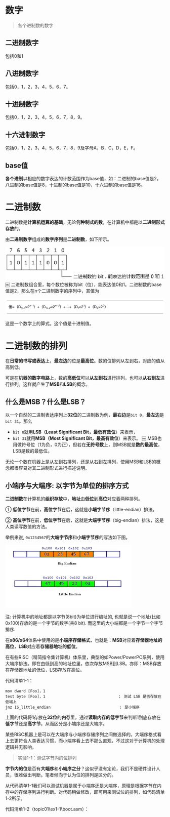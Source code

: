 
# 数字

>各个进制数的数字

## 二进制数字

包括0和1

## 八进制数字

包括0，1，2，3，4，5，6，7。

## 十进制数字

包括0，1，2，3，4，5，6，7，8，9。

## 十六进制数字

包括0，1，2，3，4，5，6，7，8，9及字母A，B，C，D，E，F。

## base值

**各个进制**以相应的数字表达的计数范围作为base值，如：二进制的base值是2，八进制的base值是8，十进制的base值是10，十六进制的base值是16。

# 二进制数

二进制数是**计算机运算的基础**，无论**何种制式的数**，在计算机中都是以**二进制形式存放**的。

由**二进制数字**组成的**数字序列**是**二进制数**，如下所示。

![2019-12-28-12-31-11.png](./images/2019-12-28-12-31-11.png)
￼
二进制数组合里，每个数位被称为bit（位），能表达值0和1。二进制数的base值是2，那么在n个二进制数字的序列中，其值为

![2019-12-28-12-32-22.png](./images/2019-12-28-12-32-22.png)

这是一个数学上的算式。这个值是十进制值。

# 二进制数的排列

在**日常的书写或表达**上，**最左边**的位是**最高位**。数的位排列从左到右，对应的值从高到低。

可是在**机器的数字电路**上，数的**高低位**可以**从左到右**进行排列，也可以**从右到左**进行排列。这样就产生了**MSB**和**LSB**的概念。

## 什么是MSB？什么是LSB？

以一个自然的二进制表达序列上**32位**的二进制数为例，**最右边**是`bit 0`，**最左边**是`bit 31`。那么

* `bit 0`就用**LSB（Least Significant Bit，最低有效位**）来表示，
* `bit 31`就用**MSB（Most Significant Bit，最高有效位**）来表示。
￼
MSB也用做符号位（1为负，0为正），但若在**无符号数**上，则MSB就是**数的最高位**，LSB是数的最低位。

无论一个数在机器上是从左到右排列，还是从右到左排列，使用MSB和LSB的概念都很容易对其二进制形式进行描述说明。

## 小端序与大端序: 以字节为单位的排序方式

**二进制数**在计算机的**组织存放**中，**地址**由**低位**到**高位**对应着两种排列。

① **低位字节**在前，**高位字节**在后，这就是**小端字节序**（little-endian）排法。

② **高位字节**在前，**低位字节**在后，这就是**大端字节序**（big-endian）排法，这是人类读写数值的方法。

举例来说, `0x1234567`的**大端字节序**和**小端字节序**的写法如下图。

![2019-12-28-13-05-13.png](./images/2019-12-28-13-05-13.png)

注: 计算机中的地址都是以字节(8bit)为单位进行编址的, 也就是说一个地址(比如0x100)存放的是一个字节的数字(共8 bit). 而这里的大小端都是一个字节一个字节排序.

在**x86/x64**体系中使用的是**小端序存储格式**，也就是：**MSB**对应着**存储器地址的高位**，**LSB**对应着**存储器地址的低位**。

在有些RISC（精简指令集计算机）体系里，典型的如Power/PowerPC系列，使用大端序排法。即在由低到高的地址位里，依次存放MSB到LSB。亦即：MSB存放在存储器地址的低位，LSB存放在高位。

代码清单1-1：

```
mov dword [Foo]，1
test byte [Foo]，1                                ； 测试 LSB 是否存放在低端上
jnz IS_little_endian                              ； 是小端序
```

上面的代码将**1**存放在**32位**的**内存**里，通过**读取内存的低字节**来判断1到底存放在**低字节**还是**高字节**，从而区分是小端序还是大端序。

某些RISC机器上是可以在大端序与小端序存储序列之间做选择的。大端序格式看上去更符合人类表达习惯，而小端序看上去不那么直观，不过这对于计算机的处理逻辑并无影响。

>实验1-1：测试字节内的位排列

**字节内的位**是否有**大端序**和**小端序之分**？这似乎没有定论，我们不是硬件设计人员，很难做出判断。笔者倾向于认为位的排列是区分的。

从代码清单1-1我们可以测试机器是属于小端序还是大端序，原理是根据字节在内存中的存储序列进行判断。对代码稍做修改，即可用来测试位的排列，如代码清单1-2所示。

代码清单1-2（topic01\ex1-1\boot.asm）：